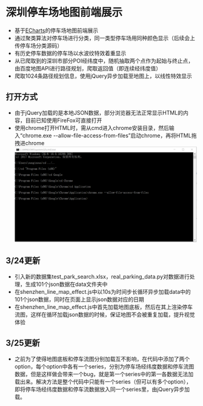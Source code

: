 # 深圳停车场地图前端展示

- 基于[ECharts](https://github.com/ecomfe/echarts)的停车场地图前端展示
- 通过聚类算法对停车场进行分类，同一类型停车场用同种颜色显示（后续会上传停车场分类源码）
- 有历史停车数据的停车场以水波纹特效着重显示
- 从已爬取到的深圳市部分POI经纬度中，随机抽取两个点作为起始与终止点，由百度地图API进行路径规划，爬取返回值（即连续经纬度值）
- 爬取1024条路径规划信息，使用jQuery异步加载至地图上，以线性特效显示

## 打开方式
- 由于jQuery加载的是本地JSON数据，部分浏览器无法正常显示HTML的内容，目前已知使用FireFox可直接打开
- 使用chrome打开HTML时，需从cmd进入chrome安装目录，然后输入“chrome.exe --allow-file-access-from-files”启动chrome，再将HTML拖拽进chrome![](https://github.com/SunGinous/Shenzhen_ParkingMap/blob/master/%E6%89%93%E5%BC%80%E6%96%B9%E5%BC%8F.png)

## 3/24更新
- 引入新的数据集test_park_search.xlsx，real_parking_data.py对数据进行处理，生成101个json数据在data文件夹中
- 在shenzhen_line_map_effect.js中以10s为时间步长循环异步加载data中的101个json数据，同时在页面上显示json数据对应的日期
- 在shenzhen_line_map_effect.js中首先加载地图底板，然后在其上渲染停车流图，这样在循环加载json数据的时候，保证地图不会被重复加载，提升视觉体验

## 3/25更新
- 之前为了使得地图底板和停车流图分别加载互不影响，在代码中添加了两个option，每个option中各有一个series，分别为停车场经纬度数据和停车流图数据，但是这样做会带来一个bug，就是第一个series中的第一各数据无法加载出来。解决方法是整个代码中只能有一个series（但可以有多个option），即将停车场经纬度数据和停车流数据放入同一个series里，由jQuery异步加载。
